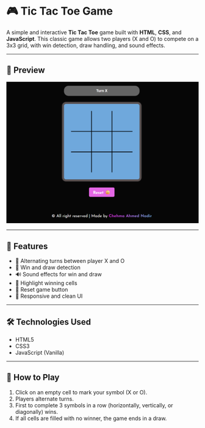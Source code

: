 # 🎮 Tic Tac Toe Game

A simple and interactive **Tic Tac Toe** game built with **HTML**, **CSS**, and **JavaScript**. This classic game allows two players (X and O) to compete on a 3x3 grid, with win detection, draw handling, and sound effects.

---

## 📸 Preview

![Tic Tac Toe Screenshot](./screenshot-TicTacToe.png)

---

## 🚀 Features

- 🔁 Alternating turns between player X and O
- 🧠 Win and draw detection
- 🔊 Sound effects for win and draw
- 🎨 Highlight winning cells
- 🧼 Reset game button
- 📱 Responsive and clean UI

---

## 🛠️ Technologies Used

- HTML5
- CSS3
- JavaScript (Vanilla)

---

## 🧩 How to Play

1. Click on an empty cell to mark your symbol (X or O).
2. Players alternate turns.
3. First to complete 3 symbols in a row (horizontally, vertically, or diagonally) wins.
4. If all cells are filled with no winner, the game ends in a draw.

